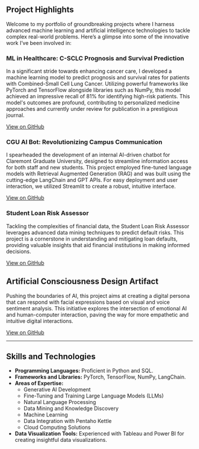 ## Project Highlights

Welcome to my portfolio of groundbreaking projects where I harness advanced machine learning and artificial intelligence technologies to tackle complex real-world problems. Here’s a glimpse into some of the innovative work I’ve been involved in:

### ML in Healthcare: C-SCLC Prognosis and Survival Prediction

In a significant stride towards enhancing cancer care, I developed a machine learning model to predict prognosis and survival rates for patients with Combined-Small Cell Lung Cancer. Utilizing powerful frameworks like PyTorch and TensorFlow alongside libraries such as NumPy, this model achieved an impressive recall of 81% for identifying high-risk patients. This model's outcomes are profound, contributing to personalized medicine approaches and currently under review for publication in a prestigious journal.

[View on GitHub](https://github.com/Parzon/C-SCLC-PrognosisML)

### CGU AI Bot: Revolutionizing Campus Communication

I spearheaded the development of an internal AI-driven chatbot for Claremont Graduate University, designed to streamline information access for both staff and new students. This project employed fine-tuned language models with Retrieval Augmented Generation (RAG) and was built using the cutting-edge LangChain and GPT APIs. For easy deployment and user interaction, we utilized Streamlit to create a robust, intuitive interface.

[View on GitHub](https://github.com/Parzon/CGU-AIChatbot)

### Student Loan Risk Assessor

Tackling the complexities of financial data, the Student Loan Risk Assessor leverages advanced data mining techniques to predict default risks. This project is a cornerstone in understanding and mitigating loan defaults, providing valuable insights that aid financial institutions in making informed decisions.

[View on GitHub](https://github.com/Parzon/StudentLoanRiskAsseser) 

## Artificial Consciousness Design Artifact

Pushing the boundaries of AI, this project aims at creating a digital persona that can respond with facial expressions based on visual and voice sentiment analysis. This initiative explores the intersection of emotional AI and human-computer interaction, paving the way for more empathetic and intuitive digital interactions.

[View on GitHub](https://github.com/Parzon/BabyClare)

---

## Skills and Technologies

- **Programming Languages:** Proficient in Python and SQL.
- **Frameworks and Libraries:** PyTorch, TensorFlow, NumPy, LangChain.
- **Areas of Expertise:**
  - Generative AI Development
  - Fine-Tuning and Training Large Language Models (LLMs)
  - Natural Language Processing
  - Data Mining and Knowledge Discovery
  - Machine Learning
  - Data Integration with Pentaho Kettle
  - Cloud Computing Solutions
- **Data Visualization Tools:** Experienced with Tableau and Power BI for creating insightful data visualizations.
